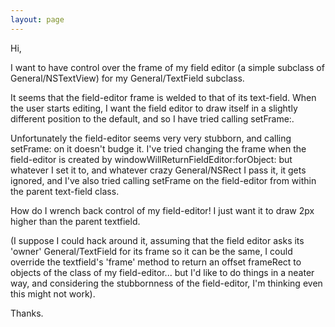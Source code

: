 ```yaml
---
layout: page
---
```




Hi,

I want to have control over the frame of my field editor (a simple subclass of General/NSTextView) for my General/TextField subclass.

It seems that the field-editor frame is welded to that of its text-field. When the user starts editing, I want the field editor to draw itself in a slightly different position to the default, and so I have tried calling setFrame:.

Unfortunately the field-editor seems very very stubborn, and calling setFrame: on it doesn't budge it. I've tried changing the frame when the field-editor is created by windowWillReturnFieldEditor:forObject: but whatever I set it to, and whatever crazy General/NSRect I pass it, it gets ignored, and I've also tried calling setFrame on the field-editor from within the parent text-field class.

How do I wrench back control of my field-editor! I just want it to draw 2px higher than the parent textfield.

(I suppose I could hack around it, assuming that the field editor asks its 'owner' General/TextField for its frame so it can be the same, I could override the textfield's 'frame' method to return an offset frameRect to objects of the class of my field-editor... but I'd like to do things in a neater way, and considering the stubbornness of the field-editor, I'm thinking even this might not work).

Thanks.